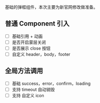基础的弹框组件，本次主要为新官网修改做准备。

## 普通 Component 引入

- [ ] 基础引用 + 动画
- [ ] 是否开启蒙层关闭
- [ ] 是否展示 close 按钮
- [ ] 自定义 header，body，footer

## 全局方法调用

- [ ] 基础 success，error，confirm，loading
- [ ] 支持 timeout 自动销毁
- [ ] 支持 自定义 icon
